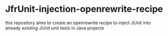 # JfrUnit-injection-openrewrite-recipe
this repository aims to create an openrewrite recipe to inject JUnit into already existing JUnit unit tests in Java projects
